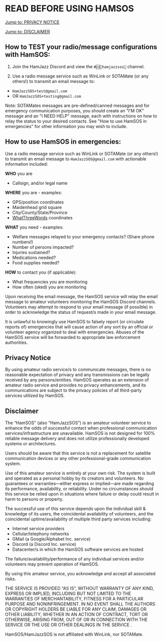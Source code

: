 # READ BEFORE USING HAMSOS
[Jump to: PRIVACY NOTICE](#privacy)

[Jump to: DISCLAIMER](#disclaimer)

## How to TEST your radio/message configurations with HamSOS:
1) Join the HamJazz Discord and view the `#🆘🚨hamjazzsos🚨` channel.

2) Use a radio message service such as WinLink or SOTAMate (or any others!) to transmit an email message to:
* `HamJazzSOS+test@gmail.com`
* OR `HamJazzSOS+testing@gmail.com`

Note: SOTAMates messages are pre-defined/canned messages and for emergency communication purposes, you should create an "I'M OK" message and an "I NEED HELP" message, each with instructions on how to relay the status to your desired contacts. See "How to use HamSOS in emergencies" for other information you may wish to include.

## How to use HamSOS in emergencies:
Use a radio message service such as WinLink or SOTAMate (or any others!) to transmit an email message to `HamJazzSOS@gmail.com` with actionable information included:

**WHO** you are 
* Callsign, and/or legal name

**WHERE** you are - examples:
* GPS/position coordinates 
* Maidenhead grid square
* City/County/State/Province
* [WhatThreeWords](https://what3words.com) coordinates

**WHAT** you need - examples:
* Welfare messages relayed to your emergency contacts? (Share phone numbers!)
* Number of persons impacted?
* Injuries sustained? 
* Medications needed? 
* Food supplies needed?

**HOW** to contact you (if applicable):
* What frequencies you are monitoring 
* How often (sked) you are monitoring 

Upon receiving the email message, the HamSOS service will relay the email message to amateur volunteers monitoring the HamSOS Discord channels. Volunteers may attempt to respond to your email message (if possible) in order to acknowledge the status of request/s made in your email message. 

It is unlawful to knowingly use HamSOS to falsely report (or circulate reports of) emergencies that will cause action of any sort by an official or volunteer agency organized to deal with emergencies. Abuses of the HamSOS service will be forwarded to appropriate law enforcement authorities.




## Privacy Notice 
<a name="privacy"></a>
By using amateur radio service/s to communicate messages, there is no reasonable expectation of privacy and any transmissions can be legally received by any persons/entities. HamSOS operates as an extension of amateur radio service and provides no privacy enhancements, and its communications are subject to the privacy policies of all third-party services utilized by HamSOS.


## Disclaimer 
<a name="disclaimer"></a>
The “HamSOS” (also “HamJazzSOS”) is an amateur volunteer service to enhance the odds of successful contact when professional communication services/infrastructure are unavailable. HamSOS is not designed for 100% reliable message delivery and does not utilize professionally developed systems or architectures. 

Users should be aware that this service is not a replacement for satellite communication devices or any other professional-grade communication system. 
 
Use of this amateur service is entirely at your own risk. The system is built and operated as a personal hobby by its creators and volunteers. No guarantees or warranties—either express or implied—are made regarding its performance, availability, or reliability. Under no circumstances should this service be relied upon in situations where failure or delay could result in harm to persons or property.

The successful use of this service depends upon the individual skill & knowledge of its users, the coincidental availability of volunteers, and the coincidental uptime/availability of multiple third party services including: 
* Internet service providers
* Cellular/telephony networks
* GMail (a Google/Alphabet Inc. service)
* Discord (a Discord Inc. service)
* Datacenter/s in which the HamSOS software services are hosted

The failure/availability/performance of any individual services and/or volunteers may prevent operation of HamSOS.

By using this amateur service, you acknowledge and accept all associated risks.

THE SERVICE IS PROVIDED “AS IS”, WITHOUT WARRANTY OF ANY KIND, EXPRESS OR IMPLIED, INCLUDING BUT NOT LIMITED TO THE WARRANTIES OF MERCHANTABILITY, FITNESS FOR A PARTICULAR PURPOSE AND NONINFRINGEMENT. IN NO EVENT SHALL THE AUTHORS OR COPYRIGHT HOLDERS BE LIABLE FOR ANY CLAIM, DAMAGES OR OTHER LIABILITY, WHETHER IN AN ACTION OF CONTRACT, TORT OR OTHERWISE, ARISING FROM, OUT OF OR IN CONNECTION WITH THE SERVICE OR THE USE OR OTHER DEALINGS IN THE SERVICE .

HamSOS/HamJazzSOS is not affiliated with WinLink, nor SOTAMate.
